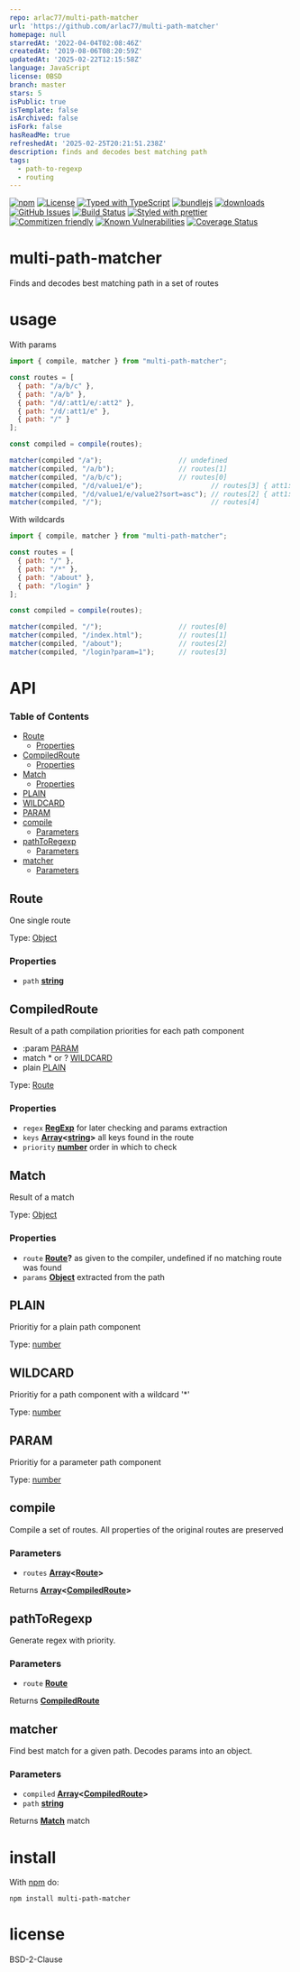 ```yaml
---
repo: arlac77/multi-path-matcher
url: 'https://github.com/arlac77/multi-path-matcher'
homepage: null
starredAt: '2022-04-04T02:08:46Z'
createdAt: '2019-08-06T08:20:59Z'
updatedAt: '2025-02-22T12:15:58Z'
language: JavaScript
license: 0BSD
branch: master
stars: 5
isPublic: true
isTemplate: false
isArchived: false
isFork: false
hasReadMe: true
refreshedAt: '2025-02-25T20:21:51.238Z'
description: finds and decodes best matching path
tags:
  - path-to-regexp
  - routing
---
```


[![npm](https://img.shields.io/npm/v/multi-path-matcher.svg)](https://www.npmjs.com/package/multi-path-matcher)
[![License](https://img.shields.io/badge/License-0BSD-blue.svg)](https://spdx.org/licenses/0BSD.html)
[![Typed with TypeScript](https://flat.badgen.net/badge/icon/Typed?icon=typescript\&label\&labelColor=blue\&color=555555)](https://typescriptlang.org)
[![bundlejs](https://deno.bundlejs.com/?q=multi-path-matcher\&badge=detailed)](https://bundlejs.com/?q=multi-path-matcher)
[![downloads](http://img.shields.io/npm/dm/multi-path-matcher.svg?style=flat-square)](https://npmjs.org/package/multi-path-matcher)
[![GitHub Issues](https://img.shields.io/github/issues/arlac77/multi-path-matcher.svg?style=flat-square)](https://github.com/arlac77/multi-path-matcher/issues)
[![Build Status](https://img.shields.io/endpoint.svg?url=https%3A%2F%2Factions-badge.atrox.dev%2Farlac77%2Fmulti-path-matcher%2Fbadge\&style=flat)](https://actions-badge.atrox.dev/arlac77/multi-path-matcher/goto)
[![Styled with prettier](https://img.shields.io/badge/styled_with-prettier-ff69b4.svg)](https://github.com/prettier/prettier)
[![Commitizen friendly](https://img.shields.io/badge/commitizen-friendly-brightgreen.svg)](http://commitizen.github.io/cz-cli/)
[![Known Vulnerabilities](https://snyk.io/test/github/arlac77/multi-path-matcher/badge.svg)](https://snyk.io/test/github/arlac77/multi-path-matcher)
[![Coverage Status](https://coveralls.io/repos/arlac77/multi-path-matcher/badge.svg)](https://coveralls.io/github/arlac77/multi-path-matcher)

# multi-path-matcher

Finds and decodes best matching path in a set of routes

# usage

With params

```js
import { compile, matcher } from "multi-path-matcher";

const routes = [
  { path: "/a/b/c" },
  { path: "/a/b" },
  { path: "/d/:att1/e/:att2" },
  { path: "/d/:att1/e" },
  { path: "/" }
];

const compiled = compile(routes);

matcher(compiled "/a");                   // undefined
matcher(compiled, "/a/b");                // routes[1]
matcher(compiled, "/a/b/c");              // routes[0]
matcher(compiled, "/d/value1/e");                 // routes[3] { att1: "value1" }
matcher(compiled, "/d/value1/e/value2?sort=asc"); // routes[2] { att1: "value1", att2: "value2" }
matcher(compiled, "/");                           // routes[4]
```

With wildcards

```js
import { compile, matcher } from "multi-path-matcher";

const routes = [
  { path: "/" },
  { path: "/*" },
  { path: "/about" },
  { path: "/login" }
];

const compiled = compile(routes);

matcher(compiled, "/");                   // routes[0]
matcher(compiled, "/index.html");         // routes[1]
matcher(compiled, "/about");              // routes[2]
matcher(compiled, "/login?param=1");      // routes[3]
```

# API

<!-- Generated by documentation.js. Update this documentation by updating the source code. -->

### Table of Contents

*   [Route](#route)
    *   [Properties](#properties)
*   [CompiledRoute](#compiledroute)
    *   [Properties](#properties-1)
*   [Match](#match)
    *   [Properties](#properties-2)
*   [PLAIN](#plain)
*   [WILDCARD](#wildcard)
*   [PARAM](#param)
*   [compile](#compile)
    *   [Parameters](#parameters)
*   [pathToRegexp](#pathtoregexp)
    *   [Parameters](#parameters-1)
*   [matcher](#matcher)
    *   [Parameters](#parameters-2)

## Route

One single route

Type: [Object](https://developer.mozilla.org/docs/Web/JavaScript/Reference/Global_Objects/Object)

### Properties

*   `path` **[string](https://developer.mozilla.org/docs/Web/JavaScript/Reference/Global_Objects/String)**&#x20;

## CompiledRoute

Result of a path compilation
priorities for each path component

*   :param       [PARAM](#param)
*   match \* or ? [WILDCARD](#wildcard)
*   plain        [PLAIN](#plain)

Type: [Route](#route)

### Properties

*   `regex` **[RegExp](https://developer.mozilla.org/docs/Web/JavaScript/Reference/Global_Objects/RegExp)** for later checking and params extraction
*   `keys` **[Array](https://developer.mozilla.org/docs/Web/JavaScript/Reference/Global_Objects/Array)<[string](https://developer.mozilla.org/docs/Web/JavaScript/Reference/Global_Objects/String)>** all keys found in the route
*   `priority` **[number](https://developer.mozilla.org/docs/Web/JavaScript/Reference/Global_Objects/Number)** order in which to check

## Match

Result of a match

Type: [Object](https://developer.mozilla.org/docs/Web/JavaScript/Reference/Global_Objects/Object)

### Properties

*   `route` **[Route](#route)?** as given to the compiler, undefined if no matching route was found
*   `params` **[Object](https://developer.mozilla.org/docs/Web/JavaScript/Reference/Global_Objects/Object)** extracted from the path

## PLAIN

Prioritiy for a plain path component

Type: [number](https://developer.mozilla.org/docs/Web/JavaScript/Reference/Global_Objects/Number)

## WILDCARD

Prioritiy for a path component with a wildcard '\*'

Type: [number](https://developer.mozilla.org/docs/Web/JavaScript/Reference/Global_Objects/Number)

## PARAM

Prioritiy for a parameter path component

Type: [number](https://developer.mozilla.org/docs/Web/JavaScript/Reference/Global_Objects/Number)

## compile

Compile a set of routes.
All properties of the original routes are preserved

### Parameters

*   `routes` **[Array](https://developer.mozilla.org/docs/Web/JavaScript/Reference/Global_Objects/Array)<[Route](#route)>**&#x20;

Returns **[Array](https://developer.mozilla.org/docs/Web/JavaScript/Reference/Global_Objects/Array)<[CompiledRoute](#compiledroute)>**&#x20;

## pathToRegexp

Generate regex with priority.

### Parameters

*   `route` **[Route](#route)**&#x20;

Returns **[CompiledRoute](#compiledroute)**&#x20;

## matcher

Find best match for a given path.
Decodes params into an object.

### Parameters

*   `compiled` **[Array](https://developer.mozilla.org/docs/Web/JavaScript/Reference/Global_Objects/Array)<[CompiledRoute](#compiledroute)>**&#x20;
*   `path` **[string](https://developer.mozilla.org/docs/Web/JavaScript/Reference/Global_Objects/String)**&#x20;

Returns **[Match](#match)** match

# install

With [npm](http://npmjs.org) do:

```shell
npm install multi-path-matcher
```

# license

BSD-2-Clause
